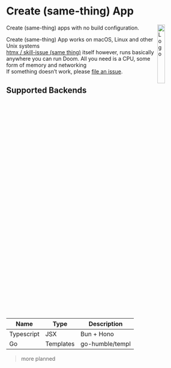 # Create (same-thing) App
<img alt="Logo" align="right" src="https://raw.githubusercontent.com/plutoniumm/htmx-templates/main/assets/logo.svg" width="20%" />

Create (same-thing) apps with no build configuration.

Create (same-thing) App works on macOS, Linux and other Unix systems<br>
[htmx / skill-issue (same thing)](https://htmx.org/) itself however, runs basically anywhere you can run Doom. All you need is a CPU, some form of memory and networking <br/>
If something doesn’t work, please [file an issue](https://github.com/plutoniumm/same-thing/issues/new).

## Supported Backends
| Name | Type | Description |
| ---- | ---- | ----------- |
| Typescript | JSX | Bun + Hono |
| Go | Templates | go-humble/templ|
> more planned